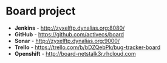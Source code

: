 Board project
====


- **Jenkins** - http://zyxelftp.dynalias.org:8080/
- **GitHub** - https://github.com/activecs/board
- **Sonar** - http://zyxelftp.dynalias.org:9000/
- **Trello** - https://trello.com/b/bDZQebPk/bug-tracker-board
- **Openshift** - http://board-netstalk3r.rhcloud.com
